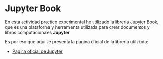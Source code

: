 # **Jupyter Book**

En esta actividad practico experimental he utilizado la libreria Jupyter Book, que es una plataforma y herramienta utilizada para crear documentos y libros computacionales **Jupyter**. 

Es por eso que aqui se presenta la pagina oficial de la libreria utilziada: 

* [Pagina oficial de Jupyter](https://jupyterbook.org/intro.html)